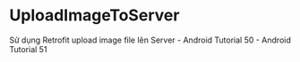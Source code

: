 # UploadImageToServer
Sử dụng Retrofit upload image file lên Server - Android Tutorial 50 - Android Tutorial 51